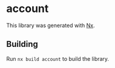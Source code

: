 # account

This library was generated with [Nx](https://nx.dev).

## Building

Run `nx build account` to build the library.
